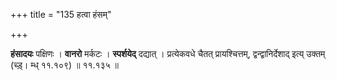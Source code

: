 +++
title = "135 हत्वा हंसम्"

+++


**हंसादयः** पक्षिणः । **वानरो** मर्कटः । **स्पर्शयेद्** दद्यात् । प्रत्येकवधे चैतत् प्रायश्चित्तम्, द्वन्द्वानिर्देशाद् इत्य् उक्तम् (च्ड़्। म्ध् ११.१०९) ॥ ११.१३५ ॥
